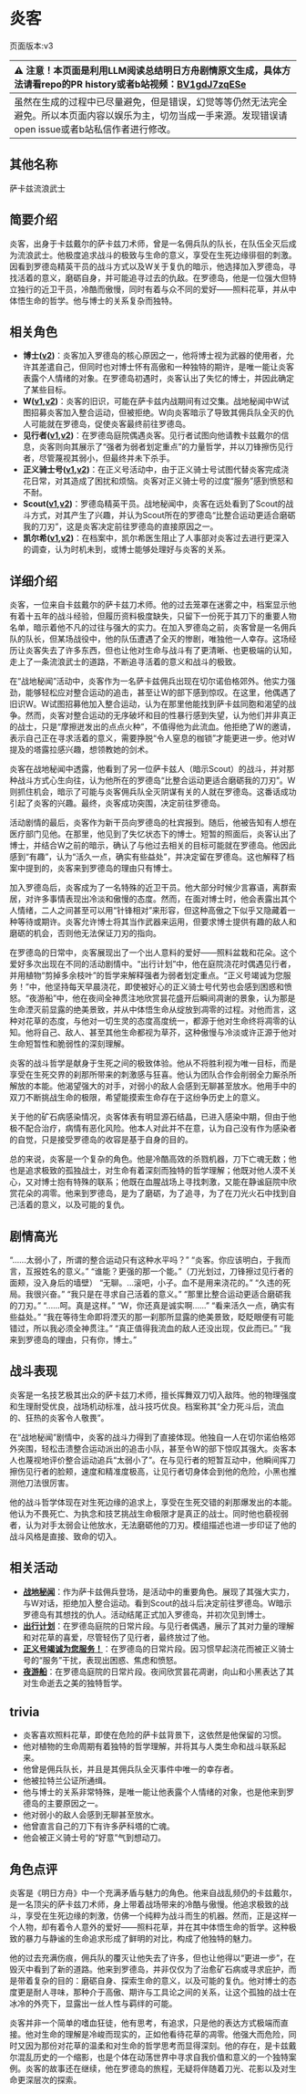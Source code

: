 # 炎客
页面版本:v3
 

| :warning: 注意！本页面是利用LLM阅读总结明日方舟剧情原文生成，具体方法请看repo的PR history或者b站视频：[BV1gdJ7zqESe](https://www.bilibili.com/video/BV1gdJ7zqESe/)         |
|:----------------------------|
| 虽然在生成的过程中已尽量避免，但是错误，幻觉等等仍然无法完全避免。所以本页面内容以娱乐为主，切勿当成一手来源。发现错误请open issue或者b站私信作者进行修改。|



## 其他名称
萨卡兹流浪武士
## 简要介绍
炎客，出身于卡兹戴尔的萨卡兹刀术师，曾是一名佣兵队的队长，在队伍全灭后成为流浪武士。他极度追求战斗的极致与生命的意义，享受在生死边缘徘徊的刺激。因看到罗德岛精英干员的战斗方式以及W关于复仇的暗示，他选择加入罗德岛，寻找活着的意义，磨砺自身，并可能追寻过去的仇敌。在罗德岛，他是一位强大但特立独行的近卫干员，冷酷而傲慢，同时有着与众不同的爱好——照料花草，并从中体悟生命的哲学。他与博士的关系复杂而独特。
## 相关角色
-   **博士([v2](extended_char_bo_shi.md))**：炎客加入罗德岛的核心原因之一，他将博士视为武器的使用者，允许其差遣自己，但同时也对博士怀有高傲和一种独特的期许，是唯一能让炎客表露个人情绪的对象。在罗德岛初遇时，炎客认出了失忆的博士，并因此确定了某些目标。
-   **W([v1](../chars/char_113_cqbw.md),[v2](char_113_cqbw.md))**：炎客的旧识，可能在萨卡兹内战期间有过交集。战地秘闻中W试图招募炎客加入整合运动，但被拒绝。W向炎客暗示了导致其佣兵队全灭的仇人可能就在罗德岛，促使炎客最终前往罗德岛。
-   **见行者([v1](../chars/char_4036_forcer.md),[v2](char_4036_forcer.md))**：在罗德岛庭院偶遇炎客。见行者试图向他请教卡兹戴尔的信息，炎客则向其展示了“强者为弱者划定重点”的力量哲学，并以刀锋擦伤见行者，尽管蔑视其弱小，但最终并未下杀手。
-   **正义骑士号([v1](../chars/char_4000_jnight.md),[v2](char_4000_jnight.md))**：在正义号活动中，由于正义骑士号试图代替炎客完成浇花日常，对其造成了困扰和烦恼。炎客对正义骑士号的过度“服务”感到愤怒和不耐。
-   **Scout([v1](../chars/extended_char_Scout.md),[v2](extended_char_Scout.md))**：罗德岛精英干员。战地秘闻中，炎客在远处看到了Scout的战斗方式，对其产生了兴趣，并认为Scout所在的罗德岛“比整合运动更适合磨砺我的刀刃”，这是炎客决定前往罗德岛的直接原因之一。
-   **凯尔希([v1](../chars/char_003_kalts.md),[v2](char_003_kalts.md))**：在档案中，凯尔希医生阻止了人事部对炎客过去进行更深入的调查，认为时机未到，或博士能够处理好与炎客的关系。
## 详细介绍
炎客，一位来自卡兹戴尔的萨卡兹刀术师。他的过去笼罩在迷雾之中，档案显示他有着十五年的战斗经验，但履历资料极度缺失，只留下一份死于其刀下的重要人物名单，暗示着他不凡的过往与强大的实力。在加入罗德岛之前，炎客曾是一名佣兵队的队长，但某场战役中，他的队伍遭遇了全灭的惨剧，唯独他一人幸存。这场经历让炎客失去了许多东西，但也让他对生命与战斗有了更清晰、也更极端的认知，走上了一条流浪武士的道路，不断追寻活着的意义和战斗的极致。

在“战地秘闻”活动中，炎客作为一名萨卡兹佣兵出现在切尔诺伯格郊外。他实力强劲，能够轻松应对整合运动的追击，甚至让W的部下感到惊叹。在这里，他偶遇了旧识W。W试图招募他加入整合运动，认为在那里他能找到萨卡兹同胞和渴望的战争。然而，炎客对整合运动的无序破坏和目的性暴行感到失望，认为他们并非真正的战士，只是“摩擦迸发出的点点火种”，不值得他为此流血。他拒绝了W的邀请，表示自己正在寻求活着的意义，需要挣脱“令人窒息的枷锁”才能更进一步。他对W提及的塔露拉感兴趣，想领教她的剑术。

炎客在战地秘闻中透露，他看到了另一位萨卡兹人（暗示Scout）的战斗，并对那种战斗方式心生向往，认为他所在的罗德岛“比整合运动更适合磨砺我的刀刃”。W则抓住机会，暗示了可能与炎客佣兵队全灭阴谋有关的人就在罗德岛。这番话成功引起了炎客的兴趣。最终，炎客成功突围，决定前往罗德岛。

活动剧情的最后，炎客作为新干员向罗德岛的杜宾报到。随后，他被告知有人想在医疗部门见他。在那里，他见到了失忆状态下的博士。短暂的照面后，炎客认出了博士，并结合W之前的暗示，确认了与他过去相关的目标可能就在罗德岛。他因此感到“有趣”，认为“活久一点，确实有些益处”，并决定留在罗德岛。这也解释了档案中提到的，炎客来到罗德岛的理由只有博士。

加入罗德岛后，炎客成为了一名特殊的近卫干员。他大部分时候少言寡语，离群索居，对许多事情表现出冷淡和傲慢的态度。然而，在面对博士时，他会表露出其个人情绪，二人之间甚至可以用“针锋相对”来形容，但这种高傲之下似乎又隐藏着一种等待或期许。炎客允许博士将其当作武器来运用，但要求博士提供有趣的敌人和磨砺的机会，否则他无法保证刀刃的指向。

在罗德岛的日常中，炎客展现出了一个出人意料的爱好——照料盆栽和花朵。这个爱好多次出现在不同的活动剧情中。“出行计划”中，他在庭院浇花时偶遇见行者，并用植物“剪掉多余枝叶”的哲学来解释强者为弱者划定重点。“正义号竭诚为您服务！”中，他坚持每天早晨浇花，即使被好心的正义骑士号代劳也会感到困惑和愤怒。“夜游船”中，他在夜间全神贯注地欣赏昙花盛开后瞬间凋谢的景象，认为那是生命湮灭前显露的绝美景致，并从中体悟生命从绽放到凋零的过程。对他而言，这种对花草的态度，与他对一切生灵的态度高度统一，都源于他对生命终将凋零的认知。他将自己、敌人、甚至其他生命都视为草芥，这种傲慢与冷淡或许正源于他对生命短暂性和脆弱性的深刻理解。

炎客的战斗哲学是献身于生死之间的极致体验。他从不将胜利视为唯一目标，而是享受在生死交界的刹那所带来的刺激感与狂喜。他认为团队合作会削弱全力厮杀所解放的本能。他渴望强大的对手，对弱小的敌人会感到无聊甚至放水。他用手中的双刀不断挑战生命的极限，希望能摸索生命存在于这纷争历史上的意义。

关于他的矿石病感染情况，炎客体表有明显源石结晶，已进入感染中期，但由于他极不配合治疗，病情有恶化风险。他本人对此并不在意，认为自己没有作为感染者的自觉，只是接受罗德岛的收容是基于自身的目的。

总的来说，炎客是一个复杂的角色。他是冷酷高效的杀戮机器，刀下亡魂无数；他也是追求极致的孤独战士，对生命有着深刻而独特的哲学理解；他既对他人漠不关心，又对博士抱有特殊的联系；他既在血腥战场上寻找刺激，又能在静谧庭院中欣赏花朵的凋零。他来到罗德岛，是为了磨砺，为了追寻，为了在刀光火石中找到自己活着的意义，以及可能的复仇。
## 剧情高光
“......太弱小了，所谓的整合运动只有这种水平吗？”
“炎客。你应该明白，于我而言，互报姓名的意义。”
“谁能？更强的那一个能。”（刀光划过，刀锋擦过见行者的面颊，没入身后的墙壁）
“无聊。...滚吧，小子。血不是用来浇花的。”
“久违的死局。我很兴奋。”
“我只是在寻求自己活着的意义。”
“那里比整合运动更适合磨砺我的刀刃。”
“......呵。真是这样。”
“W，你还真是诚实啊......”
“看来活久一点，确实有些益处。”
“我在等待生命即将湮灭的那一刹那所显露的绝美景致，眨眨眼便有可能错过，所以我必须全神贯注。”
“真正值得我流血的敌人还没出现，仅此而已。”
“我来到罗德岛的理由，只有你，博士。”
## 战斗表现
炎客是一名技艺极其出众的萨卡兹刀术师，擅长挥舞双刀切入敌阵。他的物理强度和生理耐受优良，战场机动标准，战斗技巧优良。档案称其“全力死斗后，流血的、狂热的炎客令人敬畏”。

在“战地秘闻”剧情中，炎客的战斗力得到了直接体现。他独自一人在切尔诺伯格郊外突围，轻松击溃整合运动派出的追击小队，甚至令W的部下惊叹其强大。炎客本人也蔑视地评价整合运动追兵“太弱小了”。在与见行者的短暂互动中，他瞬间挥刀擦伤见行者的脸颊，速度和精准度极高，让见行者切身体会到他的危险，小黑也推测他刀法很厉害。

他的战斗哲学体现在对生死边缘的追求上，享受在生死交错的刹那爆发出的本能。他认为不畏死亡、为执念和技艺挑战生命极限才是真正的战士。同时他也藐视弱者，认为对手太弱会让他放水，无法磨砺他的刀刃。模组描述也进一步印证了他的战斗风格是直接、致命的切入。
## 相关活动
-   **[战地秘闻](../stories/act4d0.md)**：作为萨卡兹佣兵登场，是活动中的重要角色。展现了其强大实力，与W对话，拒绝加入整合运动。看到Scout的战斗后决定前往罗德岛。W暗示罗德岛有其想找的仇人。活动结尾正式加入罗德岛，并初次见到博士。
-   **[出行计划](../stories/story_forcer_set_1.md)**：在罗德岛庭院的日常片段。与见行者偶遇，展示了其对力量的理解和对花草的喜爱，尽管轻伤了见行者，最终放过了他。
-   **[正义号竭诚为您服务！](../stories/story_jnight_set_1.md)**：在罗德岛的日常片段。因习惯早起浇花而被正义骑士号的“服务”干扰，表现出困惑、焦虑和愤怒。
-   **[夜游船](../stories/story_lolxh_set_1.md)**：在罗德岛庭院的日常片段。夜间欣赏昙花凋谢，向山和小黑表达了其对生命逝去之美的独特哲学。
## trivia
- 炎客喜欢照料花草，即使在危险的萨卡兹背景下，这依然是他保留的习惯。
- 他对植物的生命周期有着独特的哲学理解，并将其与人类生命和战斗联系起来。
- 他曾是佣兵队长，并且是其佣兵队全灭事件中唯一的幸存者。
- 他被拉特兰公证所通缉。
- 他与博士的关系非常特殊，是唯一能让他表露个人情绪的对象，也是他来到罗德岛的主要原因之一。
- 他对弱小的敌人会感到无聊甚至放水。
- 他曾直言自己的刀下有许多萨科塔的亡魂。
- 他会被正义骑士号的“好意”气到想动刀。
## 角色点评
炎客是《明日方舟》中一个充满矛盾与魅力的角色。他来自战乱频仍的卡兹戴尔，是一名顶尖的萨卡兹刀术师，身上带着战场带来的冷酷与傲慢。他追求极致的战斗，享受在生死边缘的刺激，仿佛一个纯粹为战斗而生的机器。然而，正是这样一个人物，却有着令人意外的爱好——照料花草，并在其中体悟生命的哲学。这种极致的暴力与静谧的生命追求形成了鲜明的对比，构成了他独特的魅力。

他的过去充满伤痕，佣兵队的覆灭让他失去了许多，但也让他得以“更进一步”，在毁灭中看到了新的道路。他来到罗德岛，并非仅仅为了治愈矿石病或寻求庇护，而是带着复杂的目的：磨砺自身、探索生命的意义，以及可能的复仇。他对博士的态度更是耐人寻味，那种介于高傲、期许与工具论之间的关系，让这个孤独的战士在冰冷的外壳下，显露出一丝人性与羁绊的可能。

炎客并非一个简单的嗜血狂徒，他有思考，有追求，只是他的表达方式极端而直接。他对生命的理解是冷峻而现实的，正如他看待花草的凋零。他强大而危险，同时又因为那份对花草的温柔和对生命的哲学思考而显得深刻。他的存在，是卡兹戴尔混乱历史的一个缩影，也是个体在动荡世界中寻求自我价值和意义的一个独特案例。炎客的故事还在继续，他在罗德岛的旅程，无疑将伴随着刀光、花影以及对生命更深层次的探索。